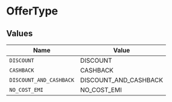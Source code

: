 # OfferType


## Values

| Name                    | Value                   |
| ----------------------- | ----------------------- |
| `DISCOUNT`              | DISCOUNT                |
| `CASHBACK`              | CASHBACK                |
| `DISCOUNT_AND_CASHBACK` | DISCOUNT_AND_CASHBACK   |
| `NO_COST_EMI`           | NO_COST_EMI             |